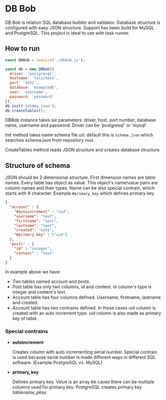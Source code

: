 # DB Bob

DB Bob is relation SQL database builder and validator. Database structure is configured with easy JSON structure. Support has been build for MySQL and PostgreSQL. This project is ideal to use with task runner.

## How to run
```javascript
const DBBob = require('./dbbob.js');

const db = new DBBob({
  driver: 'postgresql',
  hostname: 'localhost',
  port: '5432',
  database: 'exampledb',
  user: 'username',
  password: 'p4ssword'
});
db.init('schema.json');
db.createTables();
```

DBBob instance takes six parameters: driver, host, port number, database name, username and password. Driver can be 'postgresql' or 'mysql'.

Init method takes name schema file url. default this is `schema.json` which searches schema.json from repository root.

CreateTables method reads JSON structure and creates database structure.

## Structure of schema

JSON should be 2 dimensional structure. First dimension names are table names. Every table has object as value. This object's name/value pairs are column names and their types. Name can be also special contrain, which starts with # character. Example `#primary_key` which defines primary key.

```json
{
  "account" : {
    "#autoincrement" : "uid",
    "username": "text",
    "firstname": "text",
    "lastname": "text",
    "created": "date",
    "#primary_key" : ["uid"]
  },
  "posts" : {
    "id" : "integer",
    "content" : "text"
  }
}
```

In example above we have:
- Two tables named account and posts.
- Post table has only two columns, id and content. id column's type is integer and content's text.
- Account table has four columns defined. Username, firstname, lastname and created.
- Account table has two contrains defined. In these cases uid column is created with an auto increment type. uid column is also made as primary key of table.

### Special contrains

- **autoincrement**

  Creates column with auto incrementing serial number. Special contrain is used because serial number is made different ways in different SQL software. (Example PostgreSQL vs. MySQL)

- **primary_key**

  Defines primary key. Value is an array be cause there can be multiple columns used for primary key. PostgreSQL creates primary key *tablename_pkey*.
